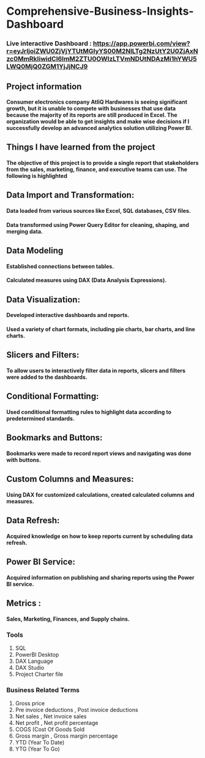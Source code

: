 # Comprehensive-Business-Insights-Dashboard

### Live interactive Dashboard : https://app.powerbi.com/view?r=eyJrIjoiZWU0ZjVjYTUtMGIyYS00M2NlLTg2NzUtY2U0ZjAxNzc0MmRkIiwidCI6ImM2ZTU0OWIzLTVmNDUtNDAzMi1hYWU5LWQ0MjQ0ZGM1YjJjNCJ9

## Project information

#### Consumer electronics company AtliQ Hardwares is seeing significant growth, but it is unable to compete with businesses that use data because the majority of its reports are still produced in Excel. The organization would be able to get insights and make wise decisions if I successfully develop an advanced analytics solution utilizing Power BI.

## Things I have learned from the project

#### The objective of this project is to provide a single report that stakeholders from the sales, marketing, finance, and executive teams can use. The following is highlighted

## Data Import and Transformation:
#### Data loaded from various sources like Excel, SQL databases, CSV files.
#### Data transformed using Power Query Editor for cleaning, shaping, and merging data.

## Data Modeling
#### Established connections between tables.
#### Calculated measures using DAX (Data Analysis Expressions).

## Data Visualization:
#### Developed interactive dashboards and reports.
#### Used a variety of chart formats, including pie charts, bar charts, and line charts.

## Slicers and Filters:
#### To allow users to interactively filter data in reports, slicers and filters were added to the dashboards.
 
## Conditional Formatting:
#### Used conditional formatting rules to highlight data according to predetermined standards.

## Bookmarks and Buttons:
#### Bookmarks were made to record report views and navigating was done with buttons.

## Custom Columns and Measures:
#### Using DAX for customized calculations, created calculated columns and measures.

## Data Refresh:
#### Acquired knowledge on how to keep reports current by scheduling data refresh.

## Power BI Service:
#### Acquired information on publishing and sharing reports using the Power BI service.

## Metrics :
#### Sales, Marketing, Finances, and Supply chains.

### Tools
 
1.  SQL
2.  PowerBI Desktop
3.  DAX Language
4.  DAX Studio
5.  Project Charter file

### Business Related Terms

1. Gross price
2. Pre invoice deductions , Post invoice deductions
3. Net sales , Net invoice sales
4. Net profit , Net profit percentage
5. COGS (Cost Of Goods Sold
6. Gross margin , Gross margin percentage
7. YTD (Year To Date)
8. YTG (Year To Go)

